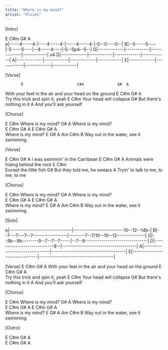 ```yaml
---
title: "Where is my mind?"
artist: "Pixies"
---
```


[Intro]

  E             C#m          G#            A      
e|-----4-----4-|----4-----4-|-----4-----4-|-0--0----0--|
B|--5-----5----|-5-----5----|--4-----4----|-5--5p4--5--|
G|-------------|------------|-------------|------------|  x4
D|-------------|------------|-------------|------------|
A|-------------|------------|-------------|------------|
E|-------------|------------|-------------|------------|


[Verse]

           E                        C#m               G#  A
 With your feet in the air and your head on the ground
E    C#m            G#       A         
 Try this trick and spin it, yeah
E                  C#m
 Your head will collapse
            G#
But there's nothing in it
           A
And you'll ask yourself


[Chorus]

E            C#m
 Where is my mind?
G#           A
 Where is my mind?  
     E       C#m   G#  A    E  C#m  G#  A      
 Where is my mind?
 E   G#         A             Am        C#m   B
 Way out in the water, see it swimming.




[Verse]

E                        C#m    G#  A
I was swimmin' in the Carribean
E             C#m                  G#  A
   Animals were hiding behind the rock
E                    C#m                  
   Except the little fish
          G#
But they told me, he swears
           A
Tryin' to talk to me, to me, to me


[Chorus]

E            C#m
 Where is my mind?
G#           A
 Where is my mind?  
     E       C#m   G#  A    E  C#m  G#  A      
 Where is my mind?
 E   G#         A             Am        C#m   B
 Way out in the water, see it swimming.

[Solo]

e|-------------------------------|-------------------------10--12--14b-|
B|--7---7---7--7-----------------|--------7--7/10--10--12--------------|
G|--9b--9b--------9--7--7--7-----|--7--9-------------------------------|
D|----------------------------9--|-------------------------------------|
A|-------------------------------|-------------------------------------|
E|-------------------------------|-------------------------------------|

[Verse]
           E                        C#m               G#  A
 With your feet in the air and your head on the ground
E    C#m            G#       A         
 Try this trick and spin it, yeah
E                  C#m
 Your head will collapse
            G#
But there's nothing in it
           A
And you'll ask yourself

[Chorus]

E            C#m
 Where is my mind?
G#           A
 Where is my mind?  
     E       C#m   G#  A    E  C#m  G#  A      
 Where is my mind?
 E   G#         A             Am        C#m   B
 Way out in the water, see it swimming.


[Outro]

E  C#m  G#  A   
E  C#m  G#  A   


